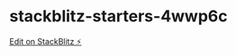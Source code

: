 # stackblitz-starters-4wwp6c

[Edit on StackBlitz ⚡️](https://stackblitz.com/edit/stackblitz-starters-4wwp6c)